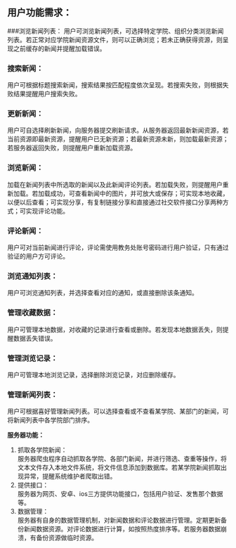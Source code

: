 ## 用户功能需求：

###浏览新闻列表：
用户可浏览新闻列表，可选择特定学院、组织分类浏览新闻列表。若正常对应学院新闻资源文件，则可以正确浏览；若未正确获得资源，则呈现之前缓存的新闻并提醒加载错误。

### 搜索新闻：
用户可根据标题搜索新闻，搜索结果按匹配程度依次呈现。若搜索失败，则根据失败结果提醒用户搜索失败。

### 更新新闻：
用户可自选择刷新新闻，向服务器提交刷新请求。从服务器返回最新新闻资源，若当前资源即最新资源，提醒用户已无新资源；若最新资源未新，则加载最新资源；若服务器返回失败，则提醒用户重新加载资源。

### 浏览新闻：
加载在新闻列表中所选取的新闻以及此新闻评论列表。若加载失败，则提醒用户重新加载。若加载成功，可查看新闻中的图片，并可放大或保存；可实现本地收藏，以便以后查看；可实现分享，有复制链接分享和直接通过社交软件接口分享两种方式；可实现评论功能。

### 评论新闻：
用户可对当前新闻进行评论，评论需使用教务处账号密码进行用户验证，只有通过验证的用户方可评论。

### 浏览通知列表：
用户可浏览通知列表，并选择查看对应的通知，或直接删除该条通知。

### 管理收藏数据：
用户可管理本地数据，对收藏的记录进行查看或删除。若发现本地数据丢失，则提醒数据丢失错误。

### 管理浏览记录：
用户可管理本地浏览记录，选择删除浏览记录，对应删除缓存。

### 管理新闻列表：
用户可根据喜好管理新闻列表。可以选择查看或不查看某学院、某部门的新闻，可将新闻列表中各学院部门排序。

**服务器功能：**

1. 抓取各学院新闻：  
服务器爬虫程序自动抓取各学院、各部门新闻，并进行筛选、查重等操作，将文本文件存入本地文件系统，将文件信息添加到数据库。若某学院新闻抓取出现异常，提醒系统维护者爬取出错。
2. 提供接口：  
服务器为网页、安卓、ios三方提供功能接口，包括用户验证、发售那个数据等。
3. 数据管理：  
服务器有自身的数据管理机制，对新闻数据和评论数据进行管理。定期更新备份新闻数据资源。对评论数据进行计算，如按照热度排序等。若服务器数据崩溃，有备份资源做临时资源。


